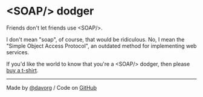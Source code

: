# \<SOAP/> dodger

Friends don't let friends use \<SOAP/>.

I don't mean "soap", of course, that would be ridiculous. No, I mean
the "Simple Object Access Protocol", an outdated method for implementing
web services.

If you'd like the world to know that you're a \<SOAP/> dodger, then
please [buy a t-shirt](https://shop.spreadshirt.co.uk/davorg/soap?q=T535749).

<hr>

Made by <a href="https://twitter.com/davorg">@davorg</a> /
Code on <a href="https://github.com/davorg/soapdodger/">GitHub</a>
